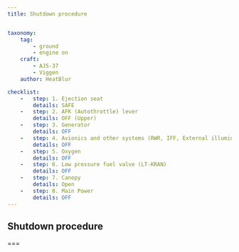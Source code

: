 ```yaml
---
title: Shutdown procedure 


taxonomy:
    tag:
        - ground
        - engine on
    craft:
        - AJS-37
        - Viggen
    author: HeatBlur

checklist:
    -   step: 1. Ejection seat  
        details: SAFE
    -   step: 2. AFK (Autothrottle) lever 
        details: OFF (Upper) 
    -   step: 3. Generator 
        details: OFF 
    -   step: 4. Avionics and other systems (RWR, IFF, External illumination, etc.) 
        details: OFF 
    -   step: 5. Oxygen 
        details: OFF 
    -   step: 6. Low pressure fuel valve (LT-KRAN) 
        details: OFF 
    -   step: 7. Canopy 
        details: Open 
    -   step: 8. Main Power 
        details: OFF
---
```


## Shutdown procedure 

===


